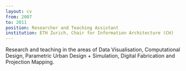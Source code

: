 ```yaml
---
layout: cv
from: 2007
to: 2011
position: Researcher and Teaching Assistant
institution: ETH Zurich, Chair for Information Architecture (CH)
---
```


Research and teaching in the areas of Data Visualisation, Computational Design, Parametric Urban Design + Simulation, Digital Fabrication and Projection Mapping.


